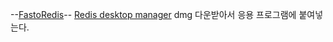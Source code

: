 --[FastoRedis](https://fastoredis.com/)--
[Redis desktop manager](https://sourceforge.net/projects/redis-desktop-manager.mirror)
dmg 다운받아서 응용 프로그램에 붙여넣는다.
